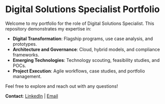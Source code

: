 # Digital Solutions Specialist Portfolio

Welcome to my portfolio for the role of Digital Solutions Specialist. This repository demonstrates my expertise in:
- **Digital Transformation**: Flagship programs, use case analysis, and prototypes.
- **Architecture and Governance**: Cloud, hybrid models, and compliance frameworks.
- **Emerging Technologies**: Technology scouting, feasibility studies, and POCs.
- **Project Execution**: Agile workflows, case studies, and portfolio management.

Feel free to explore and reach out with any questions!

**Contact**: [LinkedIn](https://linkedin.com/in/wjahatsyed) | [Email](mailto:wajahatsyed1257@gmail.com)
